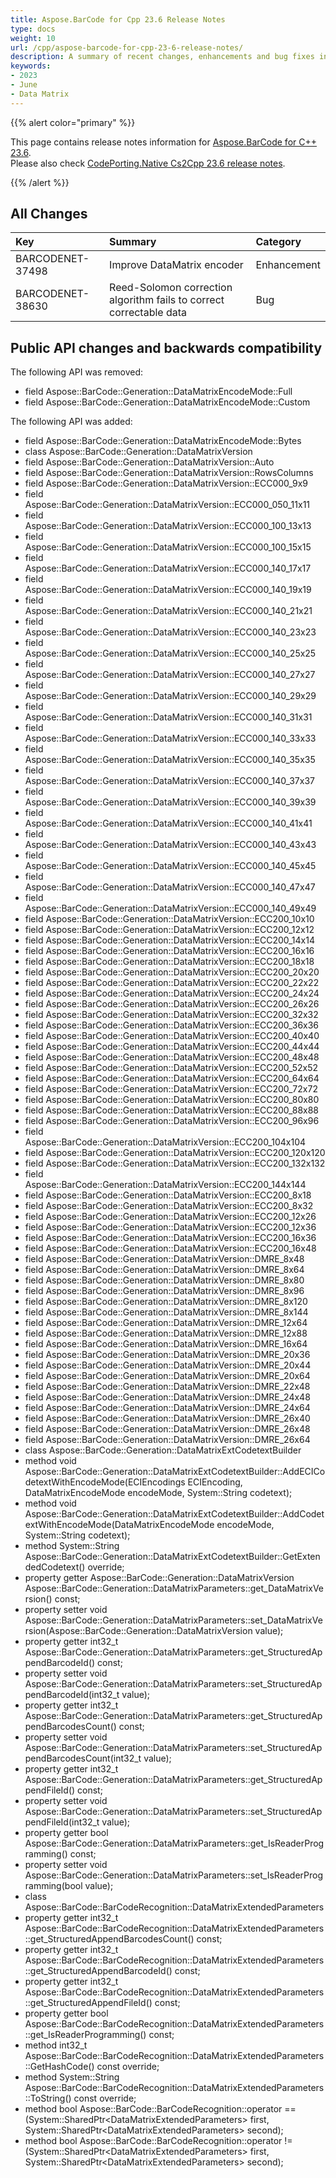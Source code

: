 ```yaml
---
title: Aspose.BarCode for Cpp 23.6 Release Notes
type: docs
weight: 10
url: /cpp/aspose-barcode-for-cpp-23-6-release-notes/
description: A summary of recent changes, enhancements and bug fixes in Aspose.BarCode for C++ 23.6 release.
keywords:
- 2023
- June
- Data Matrix
---
```


{{% alert color="primary" %}}

This page contains release notes information for [Aspose.BarCode for C++ 23.6](https://releases.aspose.com/barcode/cpp/new-releases/aspose.barcode-for-c++-23.6/).<br/>
Please also check [CodePorting.Native Cs2Cpp 23.6 release notes](https://docs.codeporting.com/translator/cs2cpp/release-notes/2023/codeporting-translator-cs2cpp-23-6/).

{{% /alert %}}
## **All Changes**

|**Key**|**Summary**|**Category**|
| :- | :- | :- |
|BARCODENET-37498|Improve DataMatrix encoder|Enhancement|
|BARCODENET-38630|Reed-Solomon correction algorithm fails to correct correctable data|Bug|

## Public API changes and backwards compatibility

The following API was removed:
- field Aspose::BarCode::Generation::DataMatrixEncodeMode::Full
- field Aspose::BarCode::Generation::DataMatrixEncodeMode::Custom

The following API was added:
- field Aspose::BarCode::Generation::DataMatrixEncodeMode::Bytes
- class Aspose::BarCode::Generation::DataMatrixVersion
- field Aspose::BarCode::Generation::DataMatrixVersion::Auto
- field Aspose::BarCode::Generation::DataMatrixVersion::RowsColumns
- field Aspose::BarCode::Generation::DataMatrixVersion::ECC000_9x9
- field Aspose::BarCode::Generation::DataMatrixVersion::ECC000_050_11x11
- field Aspose::BarCode::Generation::DataMatrixVersion::ECC000_100_13x13
- field Aspose::BarCode::Generation::DataMatrixVersion::ECC000_100_15x15
- field Aspose::BarCode::Generation::DataMatrixVersion::ECC000_140_17x17
- field Aspose::BarCode::Generation::DataMatrixVersion::ECC000_140_19x19
- field Aspose::BarCode::Generation::DataMatrixVersion::ECC000_140_21x21
- field Aspose::BarCode::Generation::DataMatrixVersion::ECC000_140_23x23
- field Aspose::BarCode::Generation::DataMatrixVersion::ECC000_140_25x25
- field Aspose::BarCode::Generation::DataMatrixVersion::ECC000_140_27x27
- field Aspose::BarCode::Generation::DataMatrixVersion::ECC000_140_29x29
- field Aspose::BarCode::Generation::DataMatrixVersion::ECC000_140_31x31
- field Aspose::BarCode::Generation::DataMatrixVersion::ECC000_140_33x33
- field Aspose::BarCode::Generation::DataMatrixVersion::ECC000_140_35x35
- field Aspose::BarCode::Generation::DataMatrixVersion::ECC000_140_37x37
- field Aspose::BarCode::Generation::DataMatrixVersion::ECC000_140_39x39
- field Aspose::BarCode::Generation::DataMatrixVersion::ECC000_140_41x41
- field Aspose::BarCode::Generation::DataMatrixVersion::ECC000_140_43x43
- field Aspose::BarCode::Generation::DataMatrixVersion::ECC000_140_45x45
- field Aspose::BarCode::Generation::DataMatrixVersion::ECC000_140_47x47
- field Aspose::BarCode::Generation::DataMatrixVersion::ECC000_140_49x49
- field Aspose::BarCode::Generation::DataMatrixVersion::ECC200_10x10
- field Aspose::BarCode::Generation::DataMatrixVersion::ECC200_12x12
- field Aspose::BarCode::Generation::DataMatrixVersion::ECC200_14x14
- field Aspose::BarCode::Generation::DataMatrixVersion::ECC200_16x16
- field Aspose::BarCode::Generation::DataMatrixVersion::ECC200_18x18
- field Aspose::BarCode::Generation::DataMatrixVersion::ECC200_20x20
- field Aspose::BarCode::Generation::DataMatrixVersion::ECC200_22x22
- field Aspose::BarCode::Generation::DataMatrixVersion::ECC200_24x24
- field Aspose::BarCode::Generation::DataMatrixVersion::ECC200_26x26
- field Aspose::BarCode::Generation::DataMatrixVersion::ECC200_32x32
- field Aspose::BarCode::Generation::DataMatrixVersion::ECC200_36x36
- field Aspose::BarCode::Generation::DataMatrixVersion::ECC200_40x40
- field Aspose::BarCode::Generation::DataMatrixVersion::ECC200_44x44
- field Aspose::BarCode::Generation::DataMatrixVersion::ECC200_48x48
- field Aspose::BarCode::Generation::DataMatrixVersion::ECC200_52x52
- field Aspose::BarCode::Generation::DataMatrixVersion::ECC200_64x64
- field Aspose::BarCode::Generation::DataMatrixVersion::ECC200_72x72
- field Aspose::BarCode::Generation::DataMatrixVersion::ECC200_80x80
- field Aspose::BarCode::Generation::DataMatrixVersion::ECC200_88x88
- field Aspose::BarCode::Generation::DataMatrixVersion::ECC200_96x96
- field Aspose::BarCode::Generation::DataMatrixVersion::ECC200_104x104
- field Aspose::BarCode::Generation::DataMatrixVersion::ECC200_120x120
- field Aspose::BarCode::Generation::DataMatrixVersion::ECC200_132x132
- field Aspose::BarCode::Generation::DataMatrixVersion::ECC200_144x144
- field Aspose::BarCode::Generation::DataMatrixVersion::ECC200_8x18
- field Aspose::BarCode::Generation::DataMatrixVersion::ECC200_8x32
- field Aspose::BarCode::Generation::DataMatrixVersion::ECC200_12x26
- field Aspose::BarCode::Generation::DataMatrixVersion::ECC200_12x36
- field Aspose::BarCode::Generation::DataMatrixVersion::ECC200_16x36
- field Aspose::BarCode::Generation::DataMatrixVersion::ECC200_16x48
- field Aspose::BarCode::Generation::DataMatrixVersion::DMRE_8x48
- field Aspose::BarCode::Generation::DataMatrixVersion::DMRE_8x64
- field Aspose::BarCode::Generation::DataMatrixVersion::DMRE_8x80
- field Aspose::BarCode::Generation::DataMatrixVersion::DMRE_8x96
- field Aspose::BarCode::Generation::DataMatrixVersion::DMRE_8x120
- field Aspose::BarCode::Generation::DataMatrixVersion::DMRE_8x144
- field Aspose::BarCode::Generation::DataMatrixVersion::DMRE_12x64
- field Aspose::BarCode::Generation::DataMatrixVersion::DMRE_12x88
- field Aspose::BarCode::Generation::DataMatrixVersion::DMRE_16x64
- field Aspose::BarCode::Generation::DataMatrixVersion::DMRE_20x36
- field Aspose::BarCode::Generation::DataMatrixVersion::DMRE_20x44
- field Aspose::BarCode::Generation::DataMatrixVersion::DMRE_20x64
- field Aspose::BarCode::Generation::DataMatrixVersion::DMRE_22x48
- field Aspose::BarCode::Generation::DataMatrixVersion::DMRE_24x48
- field Aspose::BarCode::Generation::DataMatrixVersion::DMRE_24x64
- field Aspose::BarCode::Generation::DataMatrixVersion::DMRE_26x40
- field Aspose::BarCode::Generation::DataMatrixVersion::DMRE_26x48
- field Aspose::BarCode::Generation::DataMatrixVersion::DMRE_26x64
- class Aspose::BarCode::Generation::DataMatrixExtCodetextBuilder
- method void Aspose::BarCode::Generation::DataMatrixExtCodetextBuilder::AddECICodetextWithEncodeMode(ECIEncodings ECIEncoding, DataMatrixEncodeMode encodeMode, System::String codetext);
- method void Aspose::BarCode::Generation::DataMatrixExtCodetextBuilder::AddCodetextWithEncodeMode(DataMatrixEncodeMode encodeMode, System::String codetext);
- method System::String Aspose::BarCode::Generation::DataMatrixExtCodetextBuilder::GetExtendedCodetext() override;
- property getter Aspose::BarCode::Generation::DataMatrixVersion Aspose::BarCode::Generation::DataMatrixParameters::get_DataMatrixVersion() const;
- property setter void Aspose::BarCode::Generation::DataMatrixParameters::set_DataMatrixVersion(Aspose::BarCode::Generation::DataMatrixVersion value);
- property getter int32_t Aspose::BarCode::Generation::DataMatrixParameters::get_StructuredAppendBarcodeId() const;
- property setter void Aspose::BarCode::Generation::DataMatrixParameters::set_StructuredAppendBarcodeId(int32_t value);
- property getter int32_t Aspose::BarCode::Generation::DataMatrixParameters::get_StructuredAppendBarcodesCount() const;
- property setter void Aspose::BarCode::Generation::DataMatrixParameters::set_StructuredAppendBarcodesCount(int32_t value);
- property getter int32_t Aspose::BarCode::Generation::DataMatrixParameters::get_StructuredAppendFileId() const;
- property setter void Aspose::BarCode::Generation::DataMatrixParameters::set_StructuredAppendFileId(int32_t value);
- property getter bool Aspose::BarCode::Generation::DataMatrixParameters::get_IsReaderProgramming() const;
- property setter void Aspose::BarCode::Generation::DataMatrixParameters::set_IsReaderProgramming(bool value);
- class Aspose::BarCode::BarCodeRecognition::DataMatrixExtendedParameters
- property getter int32_t Aspose::BarCode::BarCodeRecognition::DataMatrixExtendedParameters::get_StructuredAppendBarcodesCount() const;
- property getter int32_t Aspose::BarCode::BarCodeRecognition::DataMatrixExtendedParameters::get_StructuredAppendBarcodeId() const;
- property getter int32_t Aspose::BarCode::BarCodeRecognition::DataMatrixExtendedParameters::get_StructuredAppendFileId() const;
- property getter bool Aspose::BarCode::BarCodeRecognition::DataMatrixExtendedParameters::get_IsReaderProgramming() const;
- method int32_t Aspose::BarCode::BarCodeRecognition::DataMatrixExtendedParameters::GetHashCode() const override;
- method System::String Aspose::BarCode::BarCodeRecognition::DataMatrixExtendedParameters::ToString() const override;
- method bool Aspose::BarCode::BarCodeRecognition::operator ==(System::SharedPtr&lt;DataMatrixExtendedParameters&gt; first, System::SharedPtr&lt;DataMatrixExtendedParameters&gt; second);
- method bool Aspose::BarCode::BarCodeRecognition::operator !=(System::SharedPtr&lt;DataMatrixExtendedParameters&gt; first, System::SharedPtr&lt;DataMatrixExtendedParameters&gt; second);

